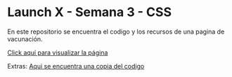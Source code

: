 # Launch X - Semana 3 - CSS
En este repositorio se encuentra el codigo y los recursos de una pagina de vacunación.

[Click aquí para visualizar la página](https://aleycolen98.github.io/Vacunation-Page/)

Extras:
[Aqui se encuentra una copia del codigo]()
